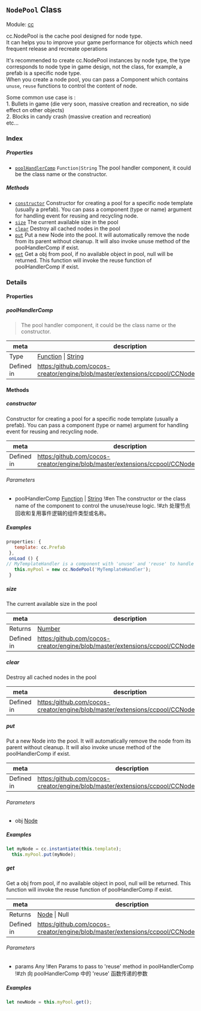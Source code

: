 ## `NodePool` Class



Module: [cc](../modules/cc.md)


cc.NodePool is the cache pool designed for node type.<br/>
 It can helps you to improve your game performance for objects which need frequent release and recreate operations<br/>

It's recommended to create cc.NodePool instances by node type, the type corresponds to node type in game design, not the class,
for example, a prefab is a specific node type. <br/>
When you create a node pool, you can pass a Component which contains `unuse`, `reuse` functions to control the content of node.<br/>

Some common use case is :<br/>
     1. Bullets in game (die very soon, massive creation and recreation, no side effect on other objects)<br/>
     2. Blocks in candy crash (massive creation and recreation)<br/>
     etc...


### Index

##### Properties

  - [`poolHandlerComp`](#poolhandlercomp) `Function|String` The pool handler component, it could be the class name or the constructor.



##### Methods

  - [`constructor`](#constructor) Constructor for creating a pool for a specific node template (usually a prefab). You can pass a component (type or name) argument for handling event for reusing and recycling node.
  - [`size`](#size) The current available size in the pool
  - [`clear`](#clear) Destroy all cached nodes in the pool
  - [`put`](#put) Put a new Node into the pool.
It will automatically remove the node from its parent without cleanup.
It will also invoke unuse method of the poolHandlerComp if exist.
  - [`get`](#get) Get a obj from pool, if no available object in pool, null will be returned.
This function will invoke the reuse function of poolHandlerComp if exist.



### Details


#### Properties


##### poolHandlerComp

> The pool handler component, it could be the class name or the constructor.

| meta | description |
|------|-------------|
| Type | <a href="https://developer.mozilla.org/en/JavaScript/Reference/Global_Objects/Function" class="crosslink external" target="_blank">Function</a> &#124; <a href="https://developer.mozilla.org/en/JavaScript/Reference/Global_Objects/String" class="crosslink external" target="_blank">String</a> |
| Defined in | [https:/github.com/cocos-creator/engine/blob/master/extensions/ccpool/CCNodePool.js:75](https:/github.com/cocos-creator/engine/blob/master/extensions/ccpool/CCNodePool.js#L75) |






<!-- Method Block -->
#### Methods


##### constructor

Constructor for creating a pool for a specific node template (usually a prefab). You can pass a component (type or name) argument for handling event for reusing and recycling node.

| meta | description |
|------|-------------|
| Defined in | [https:/github.com/cocos-creator/engine/blob/master/extensions/ccpool/CCNodePool.js:56](https:/github.com/cocos-creator/engine/blob/master/extensions/ccpool/CCNodePool.js#L56) |

###### Parameters
- poolHandlerComp <a href="https://developer.mozilla.org/en/JavaScript/Reference/Global_Objects/Function" class="crosslink external" target="_blank">Function</a> &#124; <a href="https://developer.mozilla.org/en/JavaScript/Reference/Global_Objects/String" class="crosslink external" target="_blank">String</a> !#en The constructor or the class name of the component to control the unuse/reuse logic. !#zh 处理节点回收和复用事件逻辑的组件类型或名称。

##### Examples

```js
properties: {
   template: cc.Prefab
 },
 onLoad () {
// MyTemplateHandler is a component with 'unuse' and 'reuse' to handle events when node is reused or recycled.
   this.myPool = new cc.NodePool('MyTemplateHandler');
 }
```

##### size

The current available size in the pool

| meta | description |
|------|-------------|
| Returns | <a href="https://developer.mozilla.org/en/JavaScript/Reference/Global_Objects/Number" class="crosslink external" target="_blank">Number</a> 
| Defined in | [https:/github.com/cocos-creator/engine/blob/master/extensions/ccpool/CCNodePool.js:87](https:/github.com/cocos-creator/engine/blob/master/extensions/ccpool/CCNodePool.js#L87) |



##### clear

Destroy all cached nodes in the pool

| meta | description |
|------|-------------|
| Defined in | [https:/github.com/cocos-creator/engine/blob/master/extensions/ccpool/CCNodePool.js:97](https:/github.com/cocos-creator/engine/blob/master/extensions/ccpool/CCNodePool.js#L97) |



##### put

Put a new Node into the pool.
It will automatically remove the node from its parent without cleanup.
It will also invoke unuse method of the poolHandlerComp if exist.

| meta | description |
|------|-------------|
| Defined in | [https:/github.com/cocos-creator/engine/blob/master/extensions/ccpool/CCNodePool.js:110](https:/github.com/cocos-creator/engine/blob/master/extensions/ccpool/CCNodePool.js#L110) |

###### Parameters
- obj <a href="../classes/Node.html" class="crosslink">Node</a> 

##### Examples

```js
let myNode = cc.instantiate(this.template);
  this.myPool.put(myNode);
```

##### get

Get a obj from pool, if no available object in pool, null will be returned.
This function will invoke the reuse function of poolHandlerComp if exist.

| meta | description |
|------|-------------|
| Returns | <a href="../classes/Node.html" class="crosslink">Node</a> &#124; Null 
| Defined in | [https:/github.com/cocos-creator/engine/blob/master/extensions/ccpool/CCNodePool.js:138](https:/github.com/cocos-creator/engine/blob/master/extensions/ccpool/CCNodePool.js#L138) |

###### Parameters
- params Any !#en Params to pass to 'reuse' method in poolHandlerComp !#zh 向 poolHandlerComp 中的 'reuse' 函数传递的参数

##### Examples

```js
let newNode = this.myPool.get();
```


